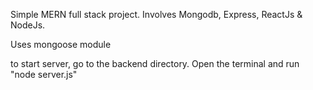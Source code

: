 Simple MERN full stack project. Involves Mongodb, Express, ReactJs & NodeJs.

Uses mongoose module

to start server, go to the backend directory. Open the terminal and run "node server.js"
